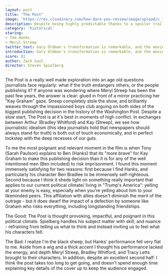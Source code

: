 ```yaml
---
layout: post
title: "The Post"
image: 'https://res.cloudinary.com/how-dare-you-review/image/upload/c_fill,h_399,w_760/v1528828685/the-post-2.jpg'
description: Despite being highly predictable thanks to a spoiler trailer, Streep's genius makes this movie an enjoyable two hours.   
category: 'historical'
staring: 
- Tom Hanks
- Meryl Streep
twitter_text: Gary Oldman's transformation is remarkable, and the movie around him mostly holds up. 
introduction: Gary Oldman's transformation is remarkable, and the movie around him mostly holds up. 
score: 81
author: Zach Saul
director: Steven Spielberg
---
```

The Post is a really well made exploration into an age old questions journalists face regularly: what if the truth endangers others, or the people publishing it? If anyone was wondering where Meryl Streep has been the past few years, the answer is clear: glued in front of a mirror practicing her "Kay Graham" gaze. Streep completely stole the show, and brilliantly weaves through the impassioned boys club arguing on both sides of the biggest publishing decision in the history of the Washington Post. Despite a slow start, The Post is at it's best in moments of high conflict. In exchanges between Arthur (Bradley Whitford) and Kay (Streep), we see how journalistic idealism (this idea journalists hold that newspapers should always stand for truth) is both out of touch economically, and in perfect lockstep with the deep recesses of our guts.

To me the most poignant and relevant moment in the film is when Tony (Sarah Paulson) explains to Ben (Hanks) that its "more brave" for Kay Graham to make this publishing decision than it is for any of the well intentioned men (Ben included) to risk imprisonment. I found this moment immensely satisfying for two reasons: first because I find Hanks, and particularly his character Ben Bradlee to be immensely self-righteous. Second because I think it sheds light on something really important that applies to our current political climate/ living in "Trump's America": yelling at your enemy is easy, especially when you're yelling about him to your likeminded peers. This affiliation with allies doesn't diminish the merit of the outrage - but it does dwarf the impact of a defection by someone like Graham who risks everything, including longstanding friendships.   

 The Good: The Post is thought provoking, impactful, and poignant in this political climate. Spielberg handles his subject matter with skill, and nuance - refraining from telling us what to think and instead inviting us to feel what his characters felt.

The Bad: I realize I'm the black sheep, but Hanks' performance fell very flat to me. Aside from a wig and a thick accent I thought his performance lacked the energy, and depth Meryl Streep, Bradley Whitford, and Tracy Letts brought to their characters. In addition, despite an excellent second half: I think the post takes too long to get going, and doesn't spend enough time explaining key details of the cover up to keep the audience engaged.
